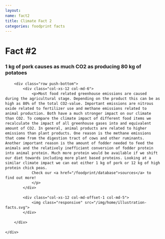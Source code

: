 ```yaml
---
layout:
name: fact2
title: Climate Fact 2
categories: foodprint facts
---
```


<div class="bgLightBlue">
	<div class="container">
		<div class="row push-top">
			<div class="col-xs-12">
				<h1>Fact #2</h1>
			</div>
		</div>
		<div class="row">
			<div class="col-xs-12 col-md-6">
				<h3>
				1 kg of pork causes as much CO2 as producing 80 kg of potatoes
				</h3>
			</div>
		</div>

		<div class="row push-bottom">
			<div class="col-xs-12 col-md-6">
				<p>Most food related greenhouse emissions are caused during the agricultural stage. Depending on the product this can be as high as 80% of the total CO2-value. Important emissions are nitrous oxide related to fertilizer use and methane emissions related to animal production. Both have a much stronger impact on our climate than CO2. To compare the climate impact of different food items we recalculate the impact of all greenhouse gases into and equivalent amount of CO2. In general, animal products are related to higher emissions than plant products. One reason is the methane emissions that come from the digestion tract of cows and other ruminants. Another important reason is the amount of fodder needed to feed the animals and the relatively inefficient conversion of fodder protein into animal protein. Much more protein would be available if we shift our diet towards including more plant based proteins. Looking at a similar climate impact we can eat either 1 kg of pork or 12 kg of high protein chick peas.
				Check our <a href="/foodprint/database">sources</a> to find out more!
				</p>
			</div>

			<div class="col-xs-12 col-md-offset-1 col-md-5">
				<img class="responsive" src="/img/home/illustration-facts.svg">
			</div>

		</div>

	</div>
</div>
